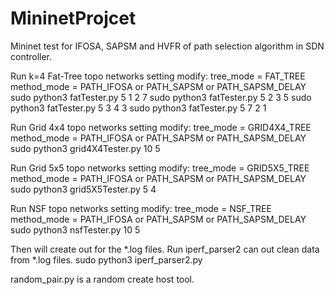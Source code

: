 # MininetProjcet

Mininet test for IFOSA, SAPSM and HVFR of path selection algorithm in SDN controller.

Run k=4 Fat-Tree topo networks
setting modify:
tree_mode = FAT_TREE
method_mode = PATH_IFOSA or PATH_SAPSM or PATH_SAPSM_DELAY
sudo python3 fatTester.py 5 1 2 7
sudo python3 fatTester.py 5 2 3 5
sudo python3 fatTester.py 5 3 4 3
sudo python3 fatTester.py 5 7 2 1

Run Grid 4x4 topo networks
setting modify:
tree_mode = GRID4X4_TREE
method_mode = PATH_IFOSA or PATH_SAPSM or PATH_SAPSM_DELAY
sudo python3 grid4X4Tester.py 10 5

Run Grid 5x5 topo networks
setting modify:
tree_mode = GRID5X5_TREE
method_mode = PATH_IFOSA or PATH_SAPSM or PATH_SAPSM_DELAY
sudo python3 grid5X5Tester.py 5 4

Run NSF topo networks
setting modify:
tree_mode = NSF_TREE
method_mode = PATH_IFOSA or PATH_SAPSM or PATH_SAPSM_DELAY
sudo python3 nsfTester.py 10 5

Then will create out for the *.log files.
Run iperf_parser2 can out clean data from *.log files.
sudo python3 iperf_parser2.py

random_pair.py is a random create host tool.
